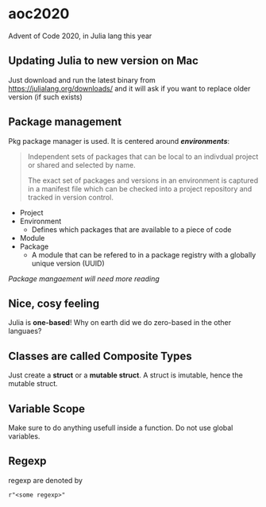 # aoc2020
Advent of Code 2020, in Julia lang this year 

## Updating Julia to new version on Mac
Just download and run the latest binary from https://julialang.org/downloads/ and it will ask if you want to replace older version (if such exists)

## Package management
Pkg package manager is used. It is centered around ***environments***: 
>Independent sets of packages that can be local to an indivdual project or shared and selected by name.
>
>The exact set of packages and versions in an environment is captured in a manifest file which can be checked into a
project repository and tracked in version control. 

- Project
- Environment
    - Defines which packages that are available to a piece of code
- Module
- Package
    - A module that can be refered to in a package registry with a globally unique version (UUID)

*Package mangaement will need more reading*

## Nice, cosy feeling
Julia is **one-based**! Why on earth did we do zero-based in the other languaes?

## Classes are called Composite Types
Just create a **struct** or a **mutable struct**. A struct is imutable, hence the mutable struct.

## Variable Scope
Make sure to do anything usefull inside a function. Do not use global variables.

## Regexp
regexp are denoted by 
```
r"<some regexp>"
```

